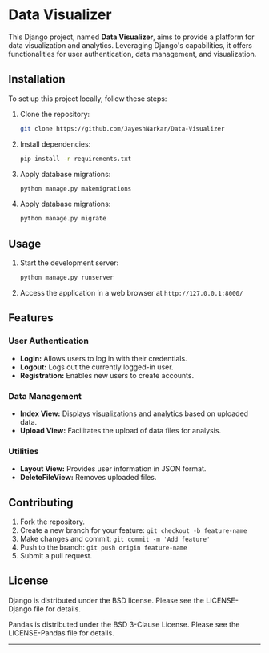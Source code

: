 # Data Visualizer

This Django project, named **Data Visualizer**, aims to provide a platform for data visualization and analytics. Leveraging Django's capabilities, it offers functionalities for user authentication, data management, and visualization.

## Installation

To set up this project locally, follow these steps:

1. Clone the repository:
   ```bash
   git clone https://github.com/JayeshNarkar/Data-Visualizer
   ```
2. Install dependencies:
   ```bash
   pip install -r requirements.txt
   ```
3. Apply database migrations:
   ```bash
   python manage.py makemigrations
   ```
4. Apply database migrations:
   ```bash
   python manage.py migrate
   ```

## Usage

1. Start the development server:
   ```bash
   python manage.py runserver
   ```
2. Access the application in a web browser at `http://127.0.0.1:8000/`

## Features

### User Authentication

- **Login:** Allows users to log in with their credentials.
- **Logout:** Logs out the currently logged-in user.
- **Registration:** Enables new users to create accounts.

### Data Management

- **Index View:** Displays visualizations and analytics based on uploaded data.
- **Upload View:** Facilitates the upload of data files for analysis.

### Utilities

- **Layout View:** Provides user information in JSON format.
- **DeleteFileView:** Removes uploaded files.

## Contributing

1. Fork the repository.
2. Create a new branch for your feature: `git checkout -b feature-name`
3. Make changes and commit: `git commit -m 'Add feature'`
4. Push to the branch: `git push origin feature-name`
5. Submit a pull request.

## License

Django is distributed under the BSD license. Please see the LICENSE-Django file for details.

Pandas is distributed under the BSD 3-Clause License. Please see the LICENSE-Pandas file for details.

---

